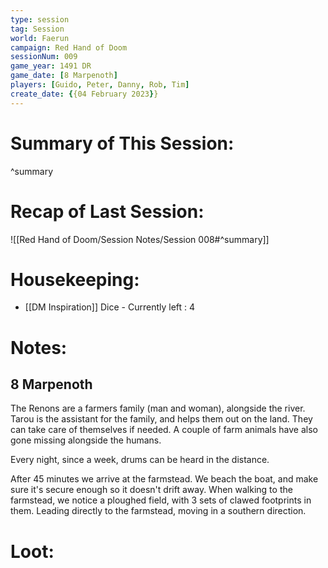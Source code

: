 ```yaml
---
type: session
tag: Session
world: Faerun
campaign: Red Hand of Doom
sessionNum: 009
game_year: 1491 DR
game_date: [8 Marpenoth]
players: [Guido, Peter, Danny, Rob, Tim]
create_date: {{04 February 2023}}
---
```




# Summary of This Session:

^summary

# Recap of Last Session:
![[Red Hand of Doom/Session Notes/Session 008#^summary]]

# Housekeeping:
- [[DM Inspiration]] Dice - Currently left : 4

# Notes:
## 8 Marpenoth
The Renons are a farmers family (man and woman), alongside the river. Tarou is the assistant for the family, and helps them out on the land. They can take care of themselves if needed. 
A couple of farm animals have also gone missing alongside the humans.

Every night, since a week, drums can be heard in the distance.

After 45 minutes we arrive at the farmstead.  We beach the boat, and make sure it's secure enough so it doesn't drift away.
When walking to the farmstead, we notice a ploughed field, with 3 sets of clawed footprints in them.
Leading directly to the farmstead, moving in a southern direction.

# Loot:
